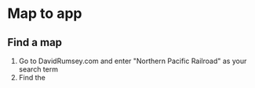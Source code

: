 # Map to app 

## Find a map

1. Go to DavidRumsey.com and enter "Northern Pacific Railroad" as your search term
2. Find the 

